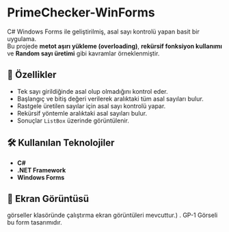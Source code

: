 # PrimeChecker-WinForms

C# Windows Forms ile geliştirilmiş, asal sayı kontrolü yapan basit bir uygulama.  
Bu projede **metot aşırı yükleme (overloading)**, **rekürsif fonksiyon kullanımı** ve **Random sayı üretimi** gibi kavramlar örneklenmiştir.  

## 🚀 Özellikler
- Tek sayı girildiğinde asal olup olmadığını kontrol eder.
- Başlangıç ve bitiş değeri verilerek aralıktaki tüm asal sayıları bulur.
- Rastgele üretilen sayılar için asal sayı kontrolü yapar.
- Rekürsif yöntemle aralıktaki asal sayıları bulur.
- Sonuçlar `ListBox` üzerinde görüntülenir.

## 🛠️ Kullanılan Teknolojiler
- **C#**
- **.NET Framework**
- **Windows Forms**

## 📸 Ekran Görüntüsü
görseller klasöründe çalıştırma ekran görüntüleri mevcuttur.)  .
GP-1 Görseli bu form tasarımıdır.
